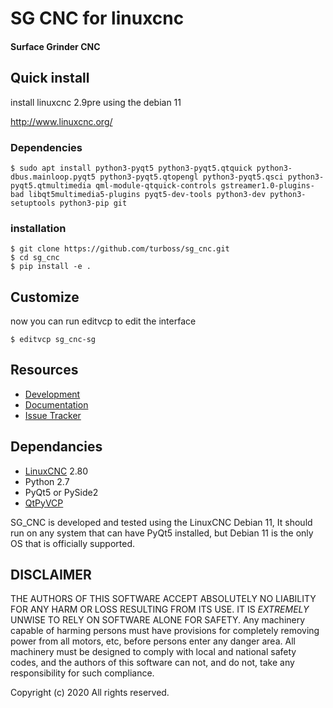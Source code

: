 
# SG CNC for linuxcnc

#### Surface Grinder CNC



## Quick install

install linuxcnc 2.9pre using the debian 11

http://www.linuxcnc.org/

### Dependencies

```
$ sudo apt install python3-pyqt5 python3-pyqt5.qtquick python3-dbus.mainloop.pyqt5 python3-pyqt5.qtopengl python3-pyqt5.qsci python3-pyqt5.qtmultimedia qml-module-qtquick-controls gstreamer1.0-plugins-bad libqt5multimedia5-plugins pyqt5-dev-tools python3-dev python3-setuptools python3-pip git
```

### installation

```
$ git clone https://github.com/turboss/sg_cnc.git
$ cd sg_cnc
$ pip install -e .
```

## Customize

now you can run editvcp to edit the interface

```
$ editvcp sg_cnc-sg
```

## Resources

* [Development](https://github.com/turboss/sg_cnc)
* [Documentation](https://qtpyvcp.com)
* [Issue Tracker]()


## Dependancies

* [LinuxCNC](https://linuxcnc.org) 2.80
* Python 2.7
* PyQt5 or PySide2
* [QtPyVCP](https://qtpyvcp.com/)

SG_CNC is developed and tested using the LinuxCNC Debian 11, It should run on any system that can have PyQt5 installed, but Debian 11 is the only OS
that is officially supported.


## DISCLAIMER

THE AUTHORS OF THIS SOFTWARE ACCEPT ABSOLUTELY NO LIABILITY FOR
ANY HARM OR LOSS RESULTING FROM ITS USE.  IT IS _EXTREMELY_ UNWISE
TO RELY ON SOFTWARE ALONE FOR SAFETY.  Any machinery capable of
harming persons must have provisions for completely removing power
from all motors, etc, before persons enter any danger area.  All
machinery must be designed to comply with local and national safety
codes, and the authors of this software can not, and do not, take
any responsibility for such compliance.


Copyright (c) 2020 All rights reserved.
